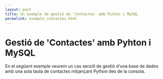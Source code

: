 ```yaml
---
layout: post
title: Un exemple de gestió de 'Contactes' amb Python i MySQL
permalink: exemple_contactes.html
---
```


# Gestió de 'Contactes' amb Pyhton i MySQL
En el següent exemple veurem un cas senzill de gestió d'una base de dades amb una sola taula de contactes mitjançant Python des de la consola.
